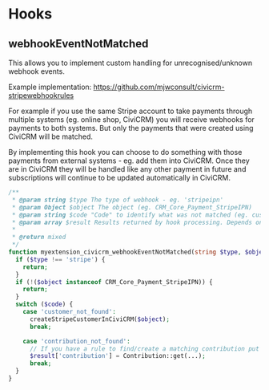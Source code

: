 # Hooks

## webhookEventNotMatched

This allows you to implement custom handling for unrecognised/unknown webhook events.

Example implementation: https://github.com/mjwconsult/civicrm-stripewebhookrules

For example if you use the same Stripe account to take payments through multiple systems
(eg. online shop, CiviCRM) you will receive webhooks for payments to both systems.
But only the payments that were created using CiviCRM will be matched.

By implementing this hook you can choose to do something with those payments from external
systems - eg. add them into CiviCRM. Once they are in CiviCRM they will be handled like any
other payment in future and subscriptions will continue to be updated automatically in CiviCRM.

```php
/**
 * @param string $type The type of webhook - eg. 'stripeipn'
 * @param Object $object The object (eg. CRM_Core_Payment_StripeIPN)
 * @param string $code "Code" to identify what was not matched (eg. customer_not_found)
 * @param array $result Results returned by hook processing. Depends on the type/code. Eg. for stripe.contribution_not_found return $result['contribution'] = "contribution array from API"
 *
 * @return mixed
 */
function myextension_civicrm_webhookEventNotMatched(string $type, $object, string $code = '', array &$result) {
  if ($type !== 'stripe') {
    return;
  }
  if (!($object instanceof CRM_Core_Payment_StripeIPN)) {
    return;
  }
  switch ($code) {
    case 'customer_not_found':
      createStripeCustomerInCiviCRM($object);
      break;

    case 'contribution_not_found':
      // If you have a rule to find/create a matching contribution put it in the result array:
      $result['contribution'] = Contribution::get(...);
      break;
  }
}
```

